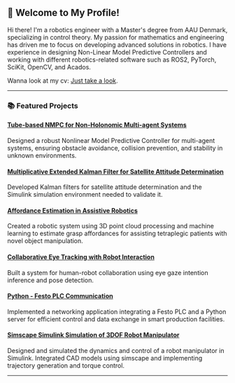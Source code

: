 ## 👋  Welcome to My Profile!


Hi there! I'm a robotics engineer with a Master's degree from AAU Denmark, specializing in control theory. My passion for mathematics and engineering has driven me to focus on developing advanced solutions in robotics. I have experience in designing Non-Linear Model Predictive Controllers and working with different robotics-related software such as ROS2, PyTorch, SciKit, OpenCV, and Acados.

Wanna look at my cv: [Just take a look](https://github.com/Hamza-Robotics/Hamza-Robotics/blob/main/cv2025.pdf). 

---

### 📚 Featured Projects

#### [Tube-based NMPC for Non-Holonomic Multi-agent Systems](https://github.com/Hamza-Robotics/dtmpc)  
Designed a robust Nonlinear Model Predictive Controller for multi-agent systems, ensuring obstacle avoidance, collision prevention, and stability in unknown environments.

#### [Multiplicative Extended Kalman Filter for Satellite Attitude Determination](https://github.com/Hamza-Robotics/MEKF)  
Developed Kalman filters for satellite attitude determination and the Simulink simulation environment needed to validate it. 

#### [Affordance Estimation in Assistive Robotics](https://github.com/Hamza-Robotics/p6-projekt)  
Created a robotic system using 3D point cloud processing and machine learning to estimate grasp affordances for assisting tetraplegic patients with novel object manipulation.

#### [Collaborative Eye Tracking with Robot Interaction](https://github.com/example/eye-tracking-robot-interaction)  
Built a system for human-robot collaboration using eye gaze intention inference and pose detection. 

#### [Python - Festo PLC Communication](https://github.com/Hamza-Robotics/MiniprojecktSAF)  
Implemented a networking application integrating a Festo PLC and a Python server for efficient control and data exchange in smart production facilities.

#### [Simscape Simulink Simulation of 3DOF Robot Manipulator](https://github.com/Hamza-Robotics/P3)  
Designed and simulated the dynamics and control of a robot manipulator in Simulink. Integrated CAD models using simscape and implementing trajectory generation and torque control.

---
